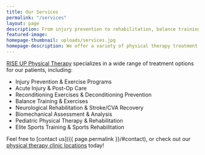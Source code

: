 ```yaml
---
title: Our Services
permalink: "/services"
layout: page
description: From injury prevention to rehabilitation, balance training to reconditioning, RISE UP Physical Therapy provides comprehensive treatment services.
featured-image:
homepage-thumbnail: uploads/services.jpg
homepage-description: We offer a variety of physical therapy treatment options.
---
```


[RISE UP Physical Therapy](/) specializes in a wide range of treatment options for our patients, including:

- Injury Prevention & Exercise Programs
- Acute Injury & Post-Op Care
- Reconditioning Exercises & Deconditioning Prevention
- Balance Training & Exercises
- Neurological Rehabilitation & Stroke/CVA Recovery
- Biomechanical Assessment & Analysis
- Pediatric Physical Therapy & Rehabilitation
- Elite Sports Training & Sports Rehabilitation

Feel free to [contact us]({{ page.permalink }}/#contact), or check out our [physical therapy clinic locations](/locations) today!
